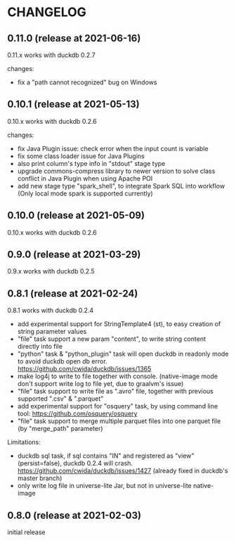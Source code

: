 ﻿# CHANGELOG


## 0.11.0 (release at 2021-06-16)

0.11.x works with duckdb 0.2.7

changes:

-   fix a "path cannot recognized" bug on Windows


## 0.10.1 (release at 2021-05-13)

0.10.x works with duckdb 0.2.6

changes:

-   fix Java Plugin issue: check error when the input count is variable
-   fix some class loader issue for Java Plugins
-   also print column's type info in "stdout" stage type
-   upgrade commons-compress library to newer version to solve class conflict in Java Plugin when using Apache POI
-   add new stage type "spark\_shell", to integrate Spark SQL into workflow (Only local mode spark is supported currently)


## 0.10.0 (release at 2021-05-09)

0.10.x works with duckdb 0.2.6


## 0.9.0 (release at 2021-03-29)

0.9.x works with duckdb 0.2.5


## 0.8.1 (release at 2021-02-24)

0.8.1 works with duckdb 0.2.4

-   add experimental support for StringTemplate4 (st), to easy creation of string parameter values
-   "file" task support a new param "content", to write string content directly into file
-   "python" task & "python\_plugin" task will open duckdb in readonly mode to avoid duckdb open db error. <https://github.com/cwida/duckdb/issues/1365>
-   make log4j to write to file together with console. (native-image mode don't support write log to file yet, due to graalvm's issue)
-   "file" task support to write file as ".avro" file, together with previous supported ".csv" & ".parquet"
-   add experimental support for "osquery" task, by using command line tool: <https://github.com/osquery/osquery>
-   "file" task support to merge multiple parquet files into one parquet file (by "merge\_path" parameter)

Limitations:

-   duckdb sql task, if sql contains "IN" and registered as "view" (persist=false), duckdb 0.2.4 will crash. <https://github.com/cwida/duckdb/issues/1427> (already fixed in duckdb's master branch)
-   only write log file in universe-lite Jar, but not in universe-lite native-image


## 0.8.0 (release at 2021-02-03)

initial release